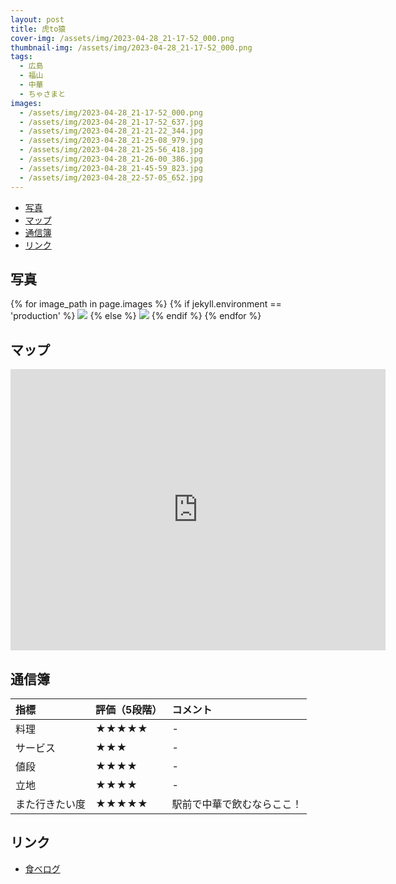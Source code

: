 ```yaml
---
layout: post
title: 虎to猿
cover-img: /assets/img/2023-04-28_21-17-52_000.png
thumbnail-img: /assets/img/2023-04-28_21-17-52_000.png
tags:
  - 広島
  - 福山
  - 中華
  - ちゃさまと
images:
  - /assets/img/2023-04-28_21-17-52_000.png
  - /assets/img/2023-04-28_21-17-52_637.jpg
  - /assets/img/2023-04-28_21-21-22_344.jpg
  - /assets/img/2023-04-28_21-25-08_979.jpg
  - /assets/img/2023-04-28_21-25-56_418.jpg
  - /assets/img/2023-04-28_21-26-00_386.jpg
  - /assets/img/2023-04-28_21-45-59_823.jpg
  - /assets/img/2023-04-28_22-57-05_652.jpg
---
```




<!-- TOC -->

- [写真](#写真)
- [マップ](#マップ)
- [通信簿](#通信簿)
- [リンク](#リンク)

<!-- /TOC -->

## 写真

{% for image_path in page.images %}
{% if jekyll.environment == 'production' %}
<img src="https://raw.githubusercontent.com/taira1117/fukuyama_izakaya/master/{{ image_path }}">
{% else %}
<img src="{{ image_path }}">
{% endif %}
{% endfor %}

## マップ

<iframe src="https://www.google.com/maps/embed?pb=!1m18!1m12!1m3!1d1644.2726340705606!2d133.36341886967134!3d34.489058291318685!2m3!1f0!2f0!3f0!3m2!1i1024!2i768!4f13.1!3m3!1m2!1s0x355111088109c143%3A0xb7c5ee9cbc7c25ab!2z6L6b6bq66YWS6aOvIOiZjnRv54y_!5e0!3m2!1sja!2sjp!4v1682739085597!5m2!1sja!2sjp" width="600" height="450" style="border:0;" allowfullscreen="" loading="lazy" referrerpolicy="no-referrer-when-downgrade"></iframe>

## 通信簿

| 指標 | 評価（5段階） | コメント |
| :------ |:--- | :--- |
| 料理 | ★★★★★ | - |
| サービス | ★★★ | - |
| 値段 | ★★★★ | - |
| 立地 | ★★★★ | - |
| また行きたい度 | ★★★★★ | 駅前で中華で飲むならここ！ |

## リンク

- [食べログ](https://tabelog.com/hiroshima/A3403/A340301/34029533/)